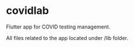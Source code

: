 # covidlab

Flutter app for COVID testing management.

All files related to the app located under /lib folder.